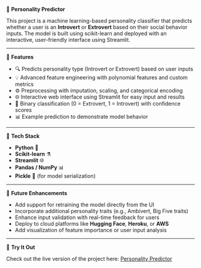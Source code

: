 🧠 **Personality Predictor**

This project is a machine learning-based personality classifier that predicts whether a user is an **Introvert** or **Extrovert** based on their social behavior inputs. The model is built using scikit-learn and deployed with an interactive, user-friendly interface using Streamlit.

---

📌 **Features**

- 🔍 Predicts personality type (Introvert or Extrovert) based on user inputs  
- 💡 Advanced feature engineering with polynomial features and custom metrics  
- ⚙️ Preprocessing with imputation, scaling, and categorical encoding  
- 🌐 Interactive web interface using Streamlit for easy input and results  
- 🧪 Binary classification (0 = Extrovert, 1 = Introvert) with confidence scores  
- 📊 Example prediction to demonstrate model behavior  

---

🧠 **Tech Stack**

- **Python** 🐍  
- **Scikit-learn** ⚗️  
- **Streamlit** 🌐  
- **Pandas / NumPy** 📊  
- **Pickle** 💾 (for model serialization)  

---

🚀 **Future Enhancements**

- Add support for retraining the model directly from the UI  
- Incorporate additional personality traits (e.g., Ambivert, Big Five traits)  
- Enhance input validation with real-time feedback for users  
- Deploy to cloud platforms like **Hugging Face**, **Heroku**, or **AWS**  
- Add visualization of feature importance or user input analysis  

---

🌟 **Try It Out**

Check out the live version of the project here: [Personality Predictor](https://extrovert-introvert.streamlit.app/)

